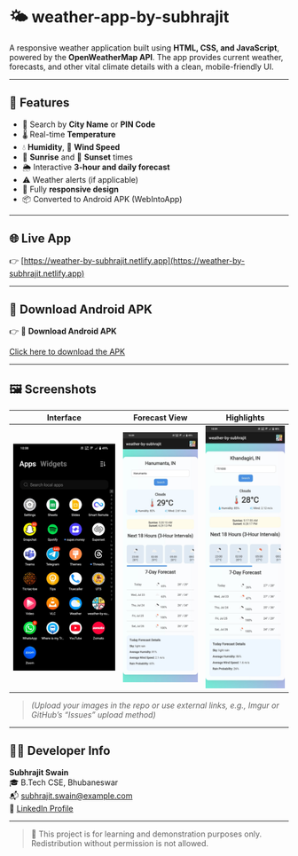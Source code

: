 # 🌤️ weather-app-by-subhrajit

A responsive weather application built using **HTML, CSS, and JavaScript**, powered by the **OpenWeatherMap API**. The app provides current weather, forecasts, and other vital climate details with a clean, mobile-friendly UI.

---

## 🔧 Features

- 🔎 Search by **City Name** or **PIN Code**
- 🌡️ Real-time **Temperature**
- 💧 **Humidity**, 💨 **Wind Speed**
- 🌅 **Sunrise** and 🌇 **Sunset** times
- 🌦️ Interactive **3-hour and daily forecast**
- ⚠️ Weather alerts (if applicable)
- 📱 Fully **responsive design**
- 📦 Converted to Android APK (WebIntoApp)

---

## 🌐 Live App

👉 [https://weather-by-subhrajit.netlify.app](https://weather-by-subhrajit.netlify.app)

---

## 📲 Download Android APK

👉 📲 **Download Android APK**

[Click here to download the APK](https://drive.google.com/file/d/1aDYOFE65t6L4xUJldwGVzx_nV6fjDw8h/view?usp=drive_link)

---

## 🖼️ Screenshots

| Interface | Forecast View | Highlights |
|----------|---------------|------------|
| ![Screenshot 1](https://github.com/Subhrajitgithub18/weather-app-by-subhrajit/blob/main/weather%20app%20over%20all%20apps.jpeg) | ![Wether Interface 1](https://github.com/Subhrajitgithub18/weather-app-by-subhrajit/blob/main/weather%20interface.jpeg) | ![Wether Interface 2](https://github.com/Subhrajitgithub18/weather-app-by-subhrajit/blob/main/weather%20interface%202.jpeg) |

> _(Upload your images in the repo or use external links, e.g., Imgur or GitHub’s “Issues” upload method)_

---

## 👨‍💻 Developer Info

**Subhrajit Swain**  
🎓 B.Tech CSE, Bhubaneswar  
📬 subhrajit.swain@example.com  
🔗 [LinkedIn Profile](https://www.linkedin.com/in/subhrajit-swain)

---

> 📌 This project is for learning and demonstration purposes only. Redistribution without permission is not allowed.
